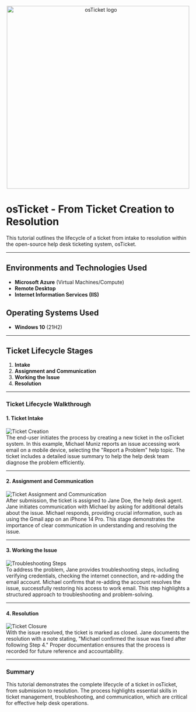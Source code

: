<p align="center">
<img src="https://i.imgur.com/Clzj7Xs.png" alt="osTicket logo" width="500"/>
</p>

# osTicket - From Ticket Creation to Resolution
This tutorial outlines the lifecycle of a ticket from intake to resolution within the open-source help desk ticketing system, osTicket.

---

## Environments and Technologies Used

- **Microsoft Azure** (Virtual Machines/Compute)
- **Remote Desktop**
- **Internet Information Services (IIS)**

## Operating Systems Used

- **Windows 10** (21H2)

---

## Ticket Lifecycle Stages

1. **Intake**
2. **Assignment and Communication**
3. **Working the Issue**
4. **Resolution**

---

### Ticket Lifecycle Walkthrough

#### **1. Ticket Intake**
![Ticket Creation](https://github.com/user-attachments/assets/81631107-eb58-4a25-9bbe-8fd61032be4d)
<br/>
The end-user initiates the process by creating a new ticket in the osTicket system. In this example, Michael Muniz reports an issue accessing work email on a mobile device, selecting the "Report a Problem" help topic. The ticket includes a detailed issue summary to help the help desk team diagnose the problem efficiently.

---

#### **2. Assignment and Communication**
![Ticket Assignment and Communication](https://github.com/user-attachments/assets/2b1db718-d2cc-4b0f-a804-9e09fa7a2a0e)
<br/>
After submission, the ticket is assigned to Jane Doe, the help desk agent. Jane initiates communication with Michael by asking for additional details about the issue. Michael responds, providing crucial information, such as using the Gmail app on an iPhone 14 Pro. This stage demonstrates the importance of clear communication in understanding and resolving the issue.

---

#### **3. Working the Issue**
![Troubleshooting Steps](https://github.com/user-attachments/assets/62c5ed22-945a-478f-a6b5-c47b1dde75aa)
<br/>
To address the problem, Jane provides troubleshooting steps, including verifying credentials, checking the internet connection, and re-adding the email account. Michael confirms that re-adding the account resolves the issue, successfully restoring his access to work email. This step highlights a structured approach to troubleshooting and problem-solving.

---

#### **4. Resolution**
![Ticket Closure](https://github.com/user-attachments/assets/3d979d36-b234-4c7e-896a-ba405a53216b)
<br/>
With the issue resolved, the ticket is marked as closed. Jane documents the resolution with a note stating, "Michael confirmed the issue was fixed after following Step 4." Proper documentation ensures that the process is recorded for future reference and accountability.

---

### Summary
This tutorial demonstrates the complete lifecycle of a ticket in osTicket, from submission to resolution. The process highlights essential skills in ticket management, troubleshooting, and communication, which are critical for effective help desk operations.
